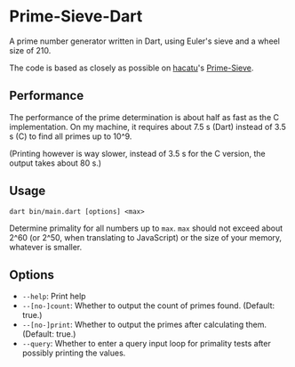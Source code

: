 # Prime-Sieve-Dart

A prime number generator written in Dart, using Euler's sieve and a wheel size of 210.

The code is based as closely as possible on
[hacatu](https://github.com/hacatu)'s
[Prime-Sieve](https://github.com/hacatu/Prime-Sieve).

## Performance

The performance of the prime determination is about half as fast as the C
implementation. On my machine, it requires about 7.5 s (Dart) instead of 3.5 s
(C) to find all primes up to 10^9.

(Printing however is way slower, instead of 3.5 s for the C version, the output takes about 80 s.)

## Usage
`dart bin/main.dart [options] <max>`

Determine primality for all numbers up to `max`. `max` should not exceed
about 2^60 (or 2^50, when translating to JavaScript) or the size of your
memory, whatever is smaller.

## Options
* `--help`: Print help
* `--[no-]count`: Whether to output the count of primes found.
  (Default: true.)
* `--[no-]print`: Whether to output the primes after calculating them.
  (Default: true.)
* `--query`: Whether to enter a query input loop for primality tests after
  possibly printing the values.
